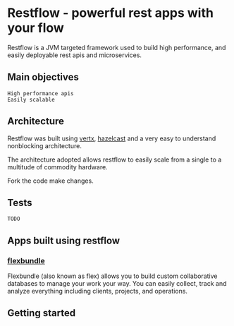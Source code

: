 # Restflow - powerful rest apps with your flow

Restflow is a JVM targeted framework used to build high performance, 
and easily deployable rest apis and microservices.


## Main objectives
    
    High performance apis
    Easily scalable


## Architecture

Restflow was built using [vertx](https://vertx.io/), [hazelcast](https://hazelcast.com/) and a very easy to understand nonblocking architecture.

The architecture adopted allows restflow to easily scale from a single to a multitude of commodity hardware.

Fork the code make changes.


## Tests
    TODO


## Apps built using restflow
### [flexbundle](https://flexbundle.com/)
Flexbundle (also known as flex) allows you to build custom collaborative databases to manage your work your way. 
You can easily collect, track and analyze everything 
including clients, projects, and operations.

<!-- ### Flexmarket (soon)
    Flexmarket is a platform that allows people to trade stocks, bonds, currencies using a confortable mobile app (android & ios)
    and a webapp that offers advanced technical analysis, notifications and gorgeous graphs. Soon
 -->

## Getting started